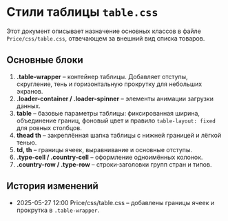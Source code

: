 # Стили таблицы `table.css`

Этот документ описывает назначение основных классов в файле `Price/css/table.css`, отвечающем за внешний вид списка товаров.

## Основные блоки

1. **.table-wrapper** – контейнер таблицы. Добавляет отступы, скругление, тень и горизонтальную прокрутку для небольших экранов.
2. **.loader-container / .loader-spinner** – элементы анимации загрузки данных.
3. **table** – базовые параметры таблицы: фиксированная ширина, объединение границ, фоновый цвет и правило `table-layout: fixed` для ровных столбцов.
4. **thead th** – закреплённая шапка таблицы с нижней границей и лёгкой тенью.
5. **td, th** – границы ячеек, выравнивание и основные отступы.
6. **.type-cell / .country-cell** – оформление одноимённых колонок.
7. **.country-row / .type-row** – строки‑заголовки групп стран и типов.

## История изменений

- 2025-05-27 12:00 Price/css/table.css – добавлены границы ячеек и прокрутка в `.table-wrapper`.
